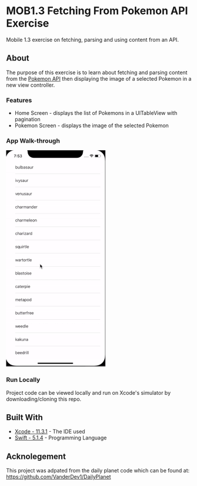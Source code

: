 # MOB1.3 Fetching From Pokemon API Exercise
Mobile 1.3 exercise on fetching, parsing and using content from an API.

## About
The purpose of this exercise is to learn about fetching and parsing content from the [Pokemon API](https://pokeapi.co/) then displaying the image of a selected Pokemon in a new view controller. 

### Features
* Home Screen - displays the list of Pokemons in a UITableView with pagination 
* Pokemon Screen - displays the image of the selected Pokemon

### App Walk-through
![](pokemonWalk.gif)

### Run Locally
Project code can be viewed locally  and run on Xcode's simulator by downloading/cloning this repo.


## Built With
* [Xcode - 11.3.1](https://developer.apple.com/xcode/) - The IDE used
* [Swift - 5.1.4](https://developer.apple.com/swift/) - Programming Language

## Acknolegement 
This project was adpated from the daily planet code which can be found at: https://github.com/VanderDev1/DailyPlanet
